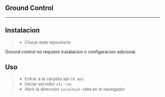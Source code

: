 Ground Control
--------------
--------------

Instalacion
------------------------------------------------

> - Clonar este repositorio

Ground control no requiere instalacion o configuracion adicional.

Uso
------------------------------------------------
> - Entrar a la carpeta api     `cd api`
> - Iniciar servidor  `slc run`  
> - Abrir la direccion `localhost:3000` en el navegador
